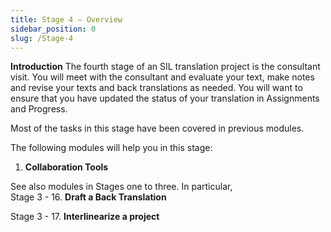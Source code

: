 ```yaml
---
title: Stage 4 – Overview
sidebar_position: 0
slug: /Stage-4
---
```




**Introduction**
The fourth stage of an SIL translation project is the consultant visit. You will meet with the consultant and evaluate your text, make notes and revise your texts and back translations as needed. You will want to ensure that you have updated the status of your translation in Assignments and Progress.


Most of the tasks in this stage have been covered in previous modules.


The following modules will help you in this stage:

1. **Collaboration Tools**

See also modules in Stages one to three. In particular,  
Stage 3 - 16. **Draft a Back Translation**   


Stage 3 - 17. **Interlinearize a project**   

